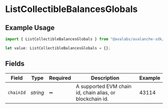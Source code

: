 # ListCollectibleBalancesGlobals

## Example Usage

```typescript
import { ListCollectibleBalancesGlobals } from "@avalabs/avalanche-sdk/models/operations";

let value: ListCollectibleBalancesGlobals = {};
```

## Fields

| Field                                                    | Type                                                     | Required                                                 | Description                                              | Example                                                  |
| -------------------------------------------------------- | -------------------------------------------------------- | -------------------------------------------------------- | -------------------------------------------------------- | -------------------------------------------------------- |
| `chainId`                                                | *string*                                                 | :heavy_minus_sign:                                       | A supported EVM chain id, chain alias, or blockchain id. | 43114                                                    |